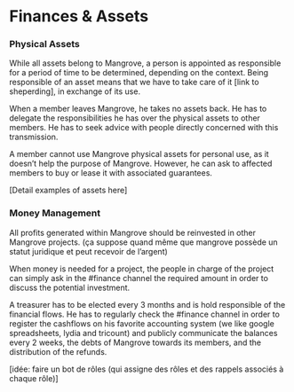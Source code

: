 # Finances & Assets



### Physical Assets

While all assets belong to Mangrove, a person is appointed as responsible for a period of time to be determined, depending on the context. Being responsible of an asset means that we have to take care of it [link to sheperding], in exchange of its use. 

When a member leaves Mangrove, he takes no assets back. He has to delegate the responsibilities he has over the physical assets to other members. He has to seek advice with people directly concerned with this transmission. 

A member cannot use Mangrove physical assets for personal use, as it doesn’t help the purpose of Mangrove. However, he can ask to affected members to buy or lease it with associated guarantees.

[Detail examples of assets here]


### Money Management
All profits generated within Mangrove should be reinvested in other Mangrove projects. (ça suppose quand même que mangrove possède un statut juridique et peut recevoir de l’argent)

When money is needed for a project, the people in charge of the project can simply ask in the #finance channel the required amount in order to discuss the potential investment.

A treasurer has to be elected every 3 months and is hold responsible of the financial flows. He has to regularly check the #finance channel in order to register the cashflows on his favorite accounting system (we like google spreadsheets, lydia and tricount) and publicly communicate the balances every 2 weeks, the debts of Mangrove towards its members, and the distribution of the refunds. 



[idée: faire un bot de rôles (qui assigne des rôles et des rappels associés à chaque rôle)]
